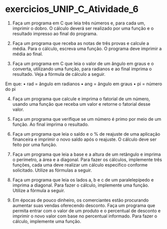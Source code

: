 # exercicios_UNIP_C_Atividade_6

1. Faça um programa em C que leia três números e, para cada um, imprimir o dobro. O cálculo
deverá ser realizado por uma função e o resultado impresso ao final do programa.

2. Faça um programa que receba as notas de três provas e calcule a média. Para o cálculo,
escreva uma função. O programa deve imprimir a média ao final.

3. Faça um programa em C que leia o valor de um ângulo em graus e o converta, utilizando uma
função, para radianos e ao final imprima o resultado. Veja a fórmula de cálculo a seguir.

Em que:
• rad = ângulo em radianos
• ang = ângulo em graus
• pi = número do pi

4. Faça um programa que calcule e imprima o fatorial de um número, usando uma função que
receba um valor e retorne o fatorial desse valor.

5. Faça um programa que verifique se um número é primo por meio de um função. Ao final
imprima o resultado.

6. Faça um programa que leia o saldo e o % de reajuste de uma aplicação financeira e imprimir
o novo saldo após o reajuste. O cálculo deve ser feito por uma função.

7. Faça um programa que leia a base e a altura de um retângulo e imprima o perímetro, a área e
a diagonal. Para fazer os cálculos, implemente três funções, cada uma deve realizar um
cálculo especifico conforme solicitado. Utilize as fórmulas a seguir.

8. Faça um programa que leia os lados a, b e c de um paralelepípedo e imprima a diagonal. Para
fazer o cálculo, implemente uma função. Utilize a fórmula a seguir.

9. Em épocas de pouco dinheiro, os comerciantes estão procurando aumentar suas vendas
oferecendo desconto. Faça um programa que permita entrar com o valor de um produto e o
percentual de desconto e imprimir o novo valor com base no percentual informado. Para
fazer o cálculo, implemente uma função.